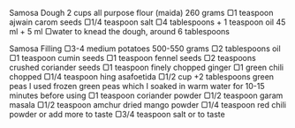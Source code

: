 Samosa Dough
2 cups all purpose flour (maida) 260 grams
▢1 teaspoon ajwain carom seeds
▢1/4 teaspoon salt
▢4 tablespoons + 1 teaspoon oil 45 ml + 5 ml
▢water to knead the dough, around 6 tablespoons

Samosa Filling
▢3-4 medium potatoes 500-550 grams
▢2 tablespoons oil
▢1 teaspoon cumin seeds
▢1 teaspoon fennel seeds
▢2 teaspoons crushed coriander seeds
▢1 teaspoon finely chopped ginger
▢1 green chili chopped
▢1/4 teaspoon hing asafoetida
▢1/2 cup +2 tablespoons green peas I used frozen green peas which I soaked in warm water for 10-15 minutes before using
▢1 teaspoon coriander powder
▢1/2 teaspoon garam masala
▢1/2 teaspoon amchur dried mango powder
▢1/4 teaspoon red chili powder or add more to taste
▢3/4 teaspoon salt or to taste